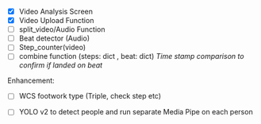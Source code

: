 

- [x] Video Analysis Screen
- [x] Video Upload Function
- [ ] split_video/Audio Function
- [ ] Beat detector (Audio)
- [ ] Step_counter(video)
- [ ] combine function (steps: dict , beat: dict) *Time stamp comparison to confirm if landed on beat*

Enhancement:
- [ ] WCS footwork type (Triple, check step etc) 
- [ ] YOLO v2 to detect people and run separate Media Pipe on each person

